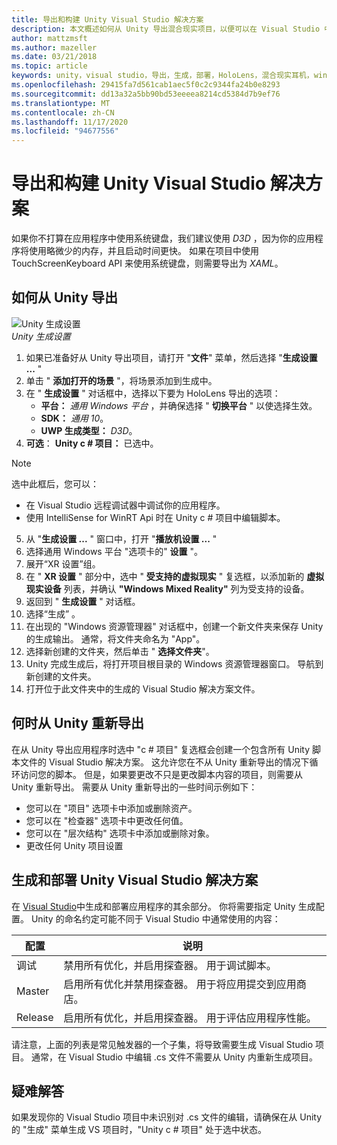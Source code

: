 ```yaml
---
title: 导出和构建 Unity Visual Studio 解决方案
description: 本文概述如何从 Unity 导出混合现实项目，以便可以在 Visual Studio 中生成和部署。
author: mattzmsft
ms.author: mazeller
ms.date: 03/21/2018
ms.topic: article
keywords: unity，visual studio，导出，生成，部署，HoloLens，混合现实耳机，windows mixed reality 耳机，虚拟现实耳机，UWP，部署
ms.openlocfilehash: 29415fa7d561cab1aec5f0c2c9344fa24b0e8293
ms.sourcegitcommit: dd13a32a5bb90bd53eeeea8214cd5384d7b9ef76
ms.translationtype: MT
ms.contentlocale: zh-CN
ms.lasthandoff: 11/17/2020
ms.locfileid: "94677556"
---
```

# <a name="exporting-and-building-a-unity-visual-studio-solution"></a>导出和构建 Unity Visual Studio 解决方案

如果你不打算在应用程序中使用系统键盘，我们建议使用 *D3D* ，因为你的应用程序将使用略微少的内存，并且启动时间更快。 如果在项目中使用 TouchScreenKeyboard API 来使用系统键盘，则需要导出为 *XAML*。

## <a name="how-to-export-from-unity"></a>如何从 Unity 导出

![Unity 生成设置](images/unitybuildsettings-300px.png)<br>
*Unity 生成设置*

1. 如果已准备好从 Unity 导出项目，请打开 "**文件**" 菜单，然后选择 "**生成设置 ...** "
2. 单击 " **添加打开的场景** "，将场景添加到生成中。
3. 在 " **生成设置** " 对话框中，选择以下要为 HoloLens 导出的选项：
   * **平台：** *通用 Windows 平台* ，并确保选择 " **切换平台** " 以使选择生效。
   * **SDK：** *通用 10*。
   * **UWP 生成类型：** *D3D*。
4. **可选**： **Unity c # 项目：** 已选中。

>[!NOTE]
>选中此框后，您可以：
>* 在 Visual Studio 远程调试器中调试你的应用程序。
>* 使用 IntelliSense for WinRT Api 时在 Unity c # 项目中编辑脚本。

5. 从 "**生成设置 ...** " 窗口中，打开 "**播放机设置 ...** "
6. 选择通用 Windows 平台 "选项卡的" **设置** "。
7. 展开“XR 设置”组。
8. 在 " **XR 设置** " 部分中，选中 " **受支持的虚拟现实** " 复选框，以添加新的 **虚拟现实设备** 列表，并确认 **"Windows Mixed Reality"** 列为受支持的设备。
9. 返回到 " **生成设置** " 对话框。
10. 选择“生成”  。
11. 在出现的 "Windows 资源管理器" 对话框中，创建一个新文件夹来保存 Unity 的生成输出。 通常，将文件夹命名为 "App"。
12. 选择新创建的文件夹，然后单击 " **选择文件夹**"。
13. Unity 完成生成后，将打开项目根目录的 Windows 资源管理器窗口。 导航到新创建的文件夹。
14. 打开位于此文件夹中的生成的 Visual Studio 解决方案文件。

## <a name="when-to-re-export-from-unity"></a>何时从 Unity 重新导出

在从 Unity 导出应用程序时选中 "c # 项目" 复选框会创建一个包含所有 Unity 脚本文件的 Visual Studio 解决方案。 这允许您在不从 Unity 重新导出的情况下循环访问您的脚本。 但是，如果要更改不只是更改脚本内容的项目，则需要从 Unity 重新导出。 需要从 Unity 重新导出的一些时间示例如下：
* 您可以在 "项目" 选项卡中添加或删除资产。
* 您可以在 "检查器" 选项卡中更改任何值。
* 您可以在 "层次结构" 选项卡中添加或删除对象。
* 更改任何 Unity 项目设置

## <a name="building-and-deploying-a-unity-visual-studio-solution"></a>生成和部署 Unity Visual Studio 解决方案

在 [Visual Studio](../platform-capabilities-and-apis/using-visual-studio.md)中生成和部署应用程序的其余部分。 你将需要指定 Unity 生成配置。 Unity 的命名约定可能不同于 Visual Studio 中通常使用的内容：

|  配置  |  说明 | 
|----------|----------|
|  调试  |  禁用所有优化，并启用探查器。 用于调试脚本。 | 
|  Master  |  启用所有优化并禁用探查器。 用于将应用提交到应用商店。 | 
|  Release  |  启用所有优化，并启用探查器。 用于评估应用程序性能。 | 

请注意，上面的列表是常见触发器的一个子集，将导致需要生成 Visual Studio 项目。 通常，在 Visual Studio 中编辑 .cs 文件不需要从 Unity 内重新生成项目。

## <a name="troubleshooting"></a>疑难解答

如果发现你的 Visual Studio 项目中未识别对 .cs 文件的编辑，请确保在从 Unity 的 "生成" 菜单生成 VS 项目时，"Unity c # 项目" 处于选中状态。
